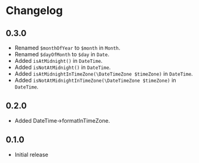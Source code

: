 # Changelog

## 0.3.0

- Renamed `$monthOfYear` to `$month` in `Month`.
- Renamed `$dayOfMonth` to `$day` in `Date`.
- Added `isAtMidnight()` in `DateTime`.
- Added `isNotAtMidnight()` in `DateTime`.
- Added `isAtMidnightInTimeZone(\DateTimeZone $timeZone)` in `DateTime`.
- Added `isNotAtMidnightInTimeZone(\DateTimeZone $timeZone)` in `DateTime`.

## 0.2.0

- Added DateTime->formatInTimeZone.

## 0.1.0

- Initial release
